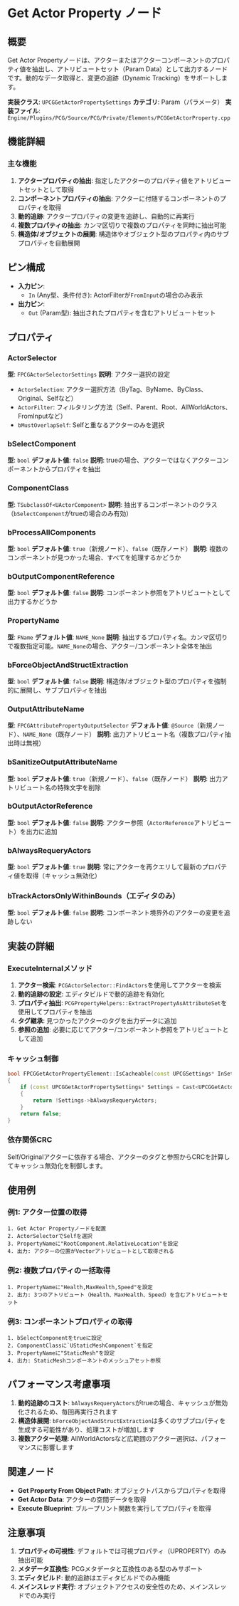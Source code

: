 # Get Actor Property ノード

## 概要
Get Actor Propertyノードは、アクターまたはアクターコンポーネントのプロパティ値を抽出し、アトリビュートセット（Param Data）として出力するノードです。動的なデータ取得と、変更の追跡（Dynamic Tracking）をサポートします。

**実装クラス**: `UPCGGetActorPropertySettings`
**カテゴリ**: Param（パラメータ）
**実装ファイル**: `Engine/Plugins/PCG/Source/PCG/Private/Elements/PCGGetActorProperty.cpp`

## 機能詳細

### 主な機能
1. **アクタープロパティの抽出**: 指定したアクターのプロパティ値をアトリビュートセットとして取得
2. **コンポーネントプロパティの抽出**: アクターに付随するコンポーネントのプロパティを取得
3. **動的追跡**: アクタープロパティの変更を追跡し、自動的に再実行
4. **複数プロパティの抽出**: カンマ区切りで複数のプロパティを同時に抽出可能
5. **構造体/オブジェクトの展開**: 構造体やオブジェクト型のプロパティ内のサブプロパティを自動展開

## ピン構成
- **入力ピン**:
  - `In` (Any型、条件付き): ActorFilterが`FromInput`の場合のみ表示
- **出力ピン**:
  - `Out` (Param型): 抽出されたプロパティを含むアトリビュートセット

## プロパティ

### ActorSelector
**型**: `FPCGActorSelectorSettings`
**説明**: アクター選択の設定
- `ActorSelection`: アクター選択方法（ByTag、ByName、ByClass、Original、Selfなど）
- `ActorFilter`: フィルタリング方法（Self、Parent、Root、AllWorldActors、FromInputなど）
- `bMustOverlapSelf`: Selfと重なるアクターのみを選択

### bSelectComponent
**型**: `bool`
**デフォルト値**: `false`
**説明**: trueの場合、アクターではなくアクターコンポーネントからプロパティを抽出

### ComponentClass
**型**: `TSubclassOf<UActorComponent>`
**説明**: 抽出するコンポーネントのクラス（`bSelectComponent`がtrueの場合のみ有効）

### bProcessAllComponents
**型**: `bool`
**デフォルト値**: `true`（新規ノード）、`false`（既存ノード）
**説明**: 複数のコンポーネントが見つかった場合、すべてを処理するかどうか

### bOutputComponentReference
**型**: `bool`
**デフォルト値**: `false`
**説明**: コンポーネント参照をアトリビュートとして出力するかどうか

### PropertyName
**型**: `FName`
**デフォルト値**: `NAME_None`
**説明**: 抽出するプロパティ名。カンマ区切りで複数指定可能。`NAME_None`の場合、アクター/コンポーネント全体を抽出

### bForceObjectAndStructExtraction
**型**: `bool`
**デフォルト値**: `false`
**説明**: 構造体/オブジェクト型のプロパティを強制的に展開し、サブプロパティを抽出

### OutputAttributeName
**型**: `FPCGAttributePropertyOutputSelector`
**デフォルト値**: `@Source`（新規ノード）、`NAME_None`（既存ノード）
**説明**: 出力アトリビュート名（複数プロパティ抽出時は無視）

### bSanitizeOutputAttributeName
**型**: `bool`
**デフォルト値**: `true`（新規ノード）、`false`（既存ノード）
**説明**: 出力アトリビュート名の特殊文字を削除

### bOutputActorReference
**型**: `bool`
**デフォルト値**: `false`
**説明**: アクター参照（`ActorReference`アトリビュート）を出力に追加

### bAlwaysRequeryActors
**型**: `bool`
**デフォルト値**: `true`
**説明**: 常にアクターを再クエリして最新のプロパティ値を取得（キャッシュ無効化）

### bTrackActorsOnlyWithinBounds（エディタのみ）
**型**: `bool`
**デフォルト値**: `false`
**説明**: コンポーネント境界外のアクターの変更を追跡しない

## 実装の詳細

### ExecuteInternalメソッド
1. **アクター検索**: `PCGActorSelector::FindActors`を使用してアクターを検索
2. **動的追跡の設定**: エディタビルドで動的追跡を有効化
3. **プロパティ抽出**: `PCGPropertyHelpers::ExtractPropertyAsAttributeSet`を使用してプロパティを抽出
4. **タグ継承**: 見つかったアクターのタグを出力データに追加
5. **参照の追加**: 必要に応じてアクター/コンポーネント参照をアトリビュートとして追加

### キャッシュ制御
```cpp
bool FPCGGetActorPropertyElement::IsCacheable(const UPCGSettings* InSettings) const
{
    if (const UPCGGetActorPropertySettings* Settings = Cast<UPCGGetActorPropertySettings>(InSettings))
    {
        return !Settings->bAlwaysRequeryActors;
    }
    return false;
}
```

### 依存関係CRC
Self/Originalアクターに依存する場合、アクターのタグと参照からCRCを計算してキャッシュ無効化を制御します。

## 使用例

### 例1: アクター位置の取得
```
1. Get Actor Propertyノードを配置
2. ActorSelectorでSelfを選択
3. PropertyNameに"RootComponent.RelativeLocation"を設定
4. 出力: アクターの位置がVectorアトリビュートとして取得される
```

### 例2: 複数プロパティの一括取得
```
1. PropertyNameに"Health,MaxHealth,Speed"を設定
2. 出力: 3つのアトリビュート（Health、MaxHealth、Speed）を含むアトリビュートセット
```

### 例3: コンポーネントプロパティの取得
```
1. bSelectComponentをtrueに設定
2. ComponentClassに`UStaticMeshComponent`を指定
3. PropertyNameに"StaticMesh"を設定
4. 出力: StaticMeshコンポーネントのメッシュアセット参照
```

## パフォーマンス考慮事項

1. **動的追跡のコスト**: `bAlwaysRequeryActors`がtrueの場合、キャッシュが無効化されるため、毎回再実行されます
2. **構造体展開**: `bForceObjectAndStructExtraction`は多くのサブプロパティを生成する可能性があり、処理コストが増加します
3. **複数アクター処理**: AllWorldActorsなど広範囲のアクター選択は、パフォーマンスに影響します

## 関連ノード

- **Get Property From Object Path**: オブジェクトパスからプロパティを取得
- **Get Actor Data**: アクターの空間データを取得
- **Execute Blueprint**: ブループリント関数を実行してプロパティを取得

## 注意事項

1. **プロパティの可視性**: デフォルトでは可視プロパティ（UPROPERTY）のみ抽出可能
2. **メタデータ互換性**: PCGメタデータと互換性のある型のみサポート
3. **エディタビルド**: 動的追跡はエディタビルドでのみ機能
4. **メインスレッド実行**: オブジェクトアクセスの安全性のため、メインスレッドでのみ実行
